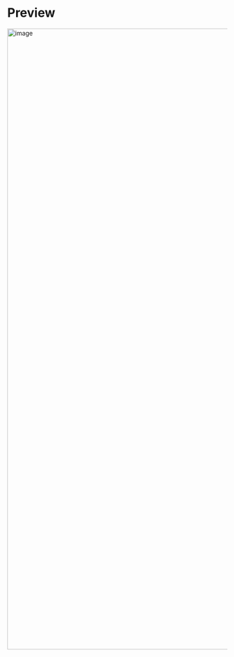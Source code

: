 # Preview
<img width="1420" alt="image" src="https://github.com/Mccranky83/everforest-chrome/assets/79263757/7842058f-537d-4ec3-8dbc-caa4f9cf5f26">
